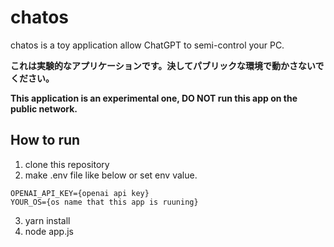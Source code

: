 # chatos

chatos is a toy application allow ChatGPT to semi-control your PC.

**これは実験的なアプリケーションです。決してパブリックな環境で動かさないでください。**

**This application is an experimental one, DO NOT run this app on the public network.**

## How to run

1. clone this repository
2. make .env file like below or set env value.
```
OPENAI_API_KEY={openai api key}
YOUR_OS={os name that this app is ruuning}
```
3. yarn install
4. node app.js

